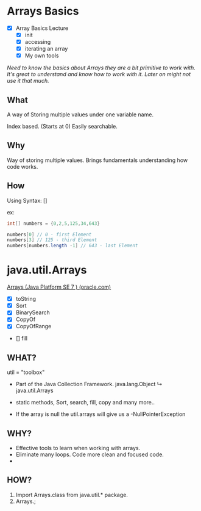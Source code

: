 # Arrays  Basics

- [x] Array Basics Lecture
	- [x] init
	- [x] accessing
	- [x] iterating an array
	- [x] My own tools

_Need to know the basics about Arrays they are a bit primitive to work with. It's great to understand and know how to work with it.
Later on might not use it that much._

## What
A way of Storing multiple values under one variable name.

Index based. (Starts at 0)
Easily searchable.

## Why
Way of storing multiple values.
Brings fundamentals understanding how code works.

## How

Using Syntax: []

ex:
```java
int[] numbers = {0,2,5,125,34,643}

numbers[0] // 0 - first Element
numbers[3] // 125 - third Element
numbers[numbers.length -1] // 643 - last Element

```

# java.util.Arrays

[Arrays (Java Platform SE 7 ) (oracle.com)](https://docs.oracle.com/javase/7/docs/api/java/util/Arrays.html)

- [x] toString
- [x] Sort
- [x] BinarySearch
- [x] CopyOf
- [X] CopyOfRange
- [] fill


## WHAT?
util = "toolbox"

- Part of the Java Collection Framework.
java.lang.Object
↳ java.util.Arrays

 - static methods, Sort, search, fill, copy and many more..
 - If the array is null the util.arrays will give us a -NullPointerException

## WHY?
 - Effective tools to learn when working with arrays.
 - Eliminate many loops. Code more clean and focused code.
 -

## HOW?
 1. Import Arrays.class from java.util.* package.
 2. Arrays.<methods name>;






